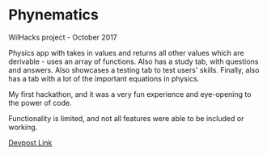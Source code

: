 # Phynematics

WilHacks project - October 2017

Physics app with takes in values and returns all other values which are derivable - uses an array of functions.
Also has a study tab, with questions and answers.
Also showcases a testing tab to test users' skills.
Finally, also has a tab with a lot of the important equations in physics.

My first hackathon, and it was a very fun experience and eye-opening to the power of code.

Functionality is limited, and not all features were able to be included or working.

[Devpost Link](https://devpost.com/software/phynematics)
